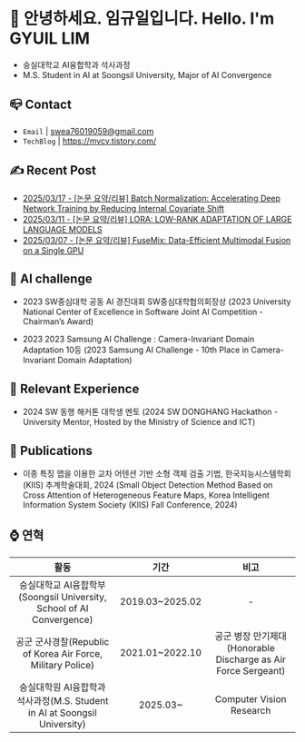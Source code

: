 
# 👋 안녕하세요. 임규일입니다. Hello. I'm GYUIL LIM

- 숭실대학교 AI융합학과 석사과정
- M.S. Student in AI at Soongsil University, Major of AI Convergence


## 📪 Contact

- `Email` | swea76019059@gmail.com
- `TechBlog` | <a href="https://stg0123.github.io/" target="_blank">https://mvcv.tistory.com/</a>


## ✍️ Recent Post 
- [2025/03/17 - [논문 요약/리뷰] Batch Normalization: Accelerating Deep Network Training by Reducing Internal Covariate Shift](https://mvcv.tistory.com/75) <br/>
- [2025/03/11 - [논문 요약/리뷰] LORA: LOW-RANK ADAPTATION OF LARGE LANGUAGE MODELS](https://mvcv.tistory.com/74) <br/>
- [2025/03/07 - [논문 요약/리뷰] FuseMix: Data-Efficient Multimodal Fusion on a Single GPU](https://mvcv.tistory.com/73) <br/>


## 🏁 AI challenge
- 2023 SW중심대학 공동 AI 경진대회 SW중심대학협의회장상
(2023 University National Center of Excellence in Software Joint AI Competition - Chairman’s Award)

- 2023 2023 Samsung AI Challenge : Camera-Invariant Domain Adaptation 10등
(2023 Samsung AI Challenge - 10th Place in Camera-Invariant Domain Adaptation)

## 🌟 Relevant Experience
- 2024 SW 동행 해커톤 대학생 멘토
(2024 SW DONGHANG Hackathon - University Mentor, Hosted by the Ministry of Science and ICT)

## 📜 Publications
- 이종 특징 맵을 이용한 교차 어텐션 기반 소형 객체 검출 기법, 한국지능시스템학회(KIIS) 추계학술대회, 2024
(Small Object Detection Method Based on Cross Attention of Heterogeneous Feature Maps, Korea Intelligent Information System Society (KIIS) Fall Conference, 2024)

## ⌚ 연혁<br/>
|활동|기간|비고|
|:---:|:---:|:---:|
|숭실대학교 AI융합학부(Soongsil University, School of AI Convergence)|2019.03~2025.02 |-|
|공군 군사경찰(Republic of Korea Air Force, Military Police) |2021.01~2022.10|공군 병장 만기제대(Honorable Discharge as Air Force Sergeant)|
|숭실대학원 AI융합학과 석사과정(M.S. Student in AI at Soongsil University) | 2025.03~ |Computer Vision Research| 

